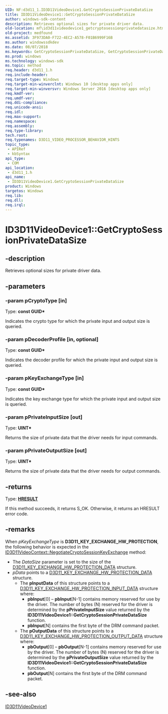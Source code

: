 ```yaml
---
UID: NF:d3d11_1.ID3D11VideoDevice1.GetCryptoSessionPrivateDataSize
title: ID3D11VideoDevice1::GetCryptoSessionPrivateDataSize
author: windows-sdk-content
description: Retrieves optional sizes for private driver data.
old-location: mf\id3d11videodevice1_getcryptosessionprivatedatasize.htm
old-project: medfound
ms.assetid: 3F973DA0-F722-4EC2-A578-F01B6999F16B
ms.author: windowssdkdev
ms.date: 08/07/2018
ms.keywords: GetCryptoSessionPrivateDataSize, GetCryptoSessionPrivateDataSize method [Media Foundation], GetCryptoSessionPrivateDataSize method [Media Foundation],ID3D11VideoDevice1 interface, ID3D11VideoDevice1 interface [Media Foundation],GetCryptoSessionPrivateDataSize method, ID3D11VideoDevice1.GetCryptoSessionPrivateDataSize, ID3D11VideoDevice1::GetCryptoSessionPrivateDataSize, d3d11_1/ID3D11VideoDevice1::GetCryptoSessionPrivateDataSize, mf.id3d11videodevice1_getcryptosessionprivatedatasize
ms.prod: windows
ms.technology: windows-sdk
ms.topic: method
req.header: d3d11_1.h
req.include-header: 
req.target-type: Windows
req.target-min-winverclnt: Windows 10 [desktop apps only]
req.target-min-winversvr: Windows Server 2016 [desktop apps only]
req.kmdf-ver: 
req.umdf-ver: 
req.ddi-compliance: 
req.unicode-ansi: 
req.idl: 
req.max-support: 
req.namespace: 
req.assembly: 
req.type-library: 
tech.root: 
req.typenames: D3D11_VIDEO_PROCESSOR_BEHAVIOR_HINTS
topic_type:
 - APIRef
 - kbSyntax
api_type:
 - COM
api_location:
 - d3d11_1.h
api_name:
 - ID3D11VideoDevice1.GetCryptoSessionPrivateDataSize
product: Windows
targetos: Windows
req.lib: 
req.dll: 
req.irql: 
---
```


# ID3D11VideoDevice1::GetCryptoSessionPrivateDataSize


## -description


Retrieves optional sizes for private driver data. 


## -parameters




### -param pCryptoType [in]

Type: <b>const GUID*</b>

Indicates the crypto type for which the private input and output size is queried.


### -param pDecoderProfile [in, optional]

Type: <b>const GUID*</b>

Indicates the decoder profile for which the private input and output size is queried.


### -param pKeyExchangeType [in]

Type: <b>const GUID*</b>

Indicates the key exchange type for which the private input and output size is queried.


### -param pPrivateInputSize [out]

Type: <b>UINT*</b>

Returns the size of private data that the driver needs for input commands.


### -param pPrivateOutputSize [out]

Type: <b>UINT*</b>

Returns the size of private data that the driver needs for output commands.


## -returns



Type: <b><a href="https://msdn.microsoft.com/en-us/library/Hh437604(v=VS.85).aspx">HRESULT</a></b>

If this method succeeds, it returns S_OK. Otherwise, it returns an HRESULT error code.




## -remarks



When <i>pKeyExchangeType</i> is <b>D3D11_KEY_EXCHANGE_HW_PROTECTION</b>, the following behavior is expected in the <a href="https://msdn.microsoft.com/76160B03-6F7F-4618-859B-0A7E73540CA4">ID3D11VideoContext::NegotiateCryptoSessionKeyExchange</a> method:

<ul>
<li>The <i>DataSize</i> parameter is set to the size of the <a href="https://msdn.microsoft.com/1DAAE15F-80E4-4645-8326-0ECB1809F8CF">D3D11_KEY_EXCHANGE_HW_PROTECTION_DATA</a> structure.</li>
<li><i>pData</i> points to a <a href="https://msdn.microsoft.com/1DAAE15F-80E4-4645-8326-0ECB1809F8CF">D3D11_KEY_EXCHANGE_HW_PROTECTION_DATA</a> structure. <ul>
<li>The <b>pInputData</b> of this structure points to a <a href="https://msdn.microsoft.com/B3F587BC-0DA8-496B-A3F5-ADFD16ABABB9">D3D11_KEY_EXCHANGE_HW_PROTECTION_INPUT_DATA</a> structure where:<ul>
<li><b>pbInput</b>[0] – <b>pbInput</b>[N-1] contains memory reserved for use by the driver. The number of bytes (N) reserved for the driver is determined by the <b>pPrivateInputSize</b> value returned by the <b>ID3D11VideoDevice1::GetCryptoSessionPrivateDataSize</b> function.</li>
<li><b>pbInput</b>[N] contains the first byte of the DRM command packet.</li>
</ul>
</li>
<li>The <b>pOutputData</b> of this structure points to a <a href="https://msdn.microsoft.com/D8F987CA-0BD2-42D1-AE95-8D2D118655B1">D3D11_KEY_EXCHANGE_HW_PROTECTION_OUTPUT_DATA</a> structure where:<ul>
<li><b>pbOutput</b>[0] – <b>pbOutput</b>[N-1] contains memory reserved for use by the driver. The number of bytes (N) reserved for the driver is determined by the <b>pPrivateOutputSize</b> value returned by the <b>ID3D11VideoDevice1::GetCryptoSessionPrivateDataSize</b> function.</li>
<li><b>pbOutput</b>[N] contains the first byte of the DRM command packet.</li>
</ul>
</li>
</ul>
</li>
</ul>



## -see-also




<a href="https://msdn.microsoft.com/10E68945-6103-491D-8846-3B7C880FEAFD">ID3D11VideoDevice1</a>
 

 

